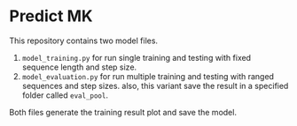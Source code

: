 # Predict MK

This repository contains two model files.

1. `model_training.py` for run single training and testing with fixed sequence length and step size.
2. `model_evaluation.py` for run multiple training and testing with ranged sequences and step sizes. also, this variant save the result in a specified folder called `eval_pool`.

Both files generate the training result plot and save the model.
